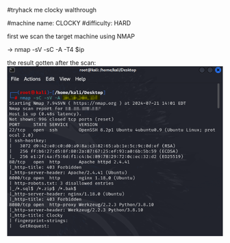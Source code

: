 #tryhack me clocky walthrough

#machine name: CLOCKY
#difficulty: HARD

first we scan the target machine using NMAP

-> nmap -sV -sC -A -T4 $ip 

the result gotten after the scan:
![alt text](<nmap scan-1.png>)

